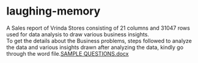 # laughing-memory
A Sales report of Vrinda Stores consisting of 21 columns and 31047 rows used for data analysis to draw various business insights.  
To get the details about the Business problems, steps followed to analyze the data and various insights drawn after analyzing the data, kindly go through the word file.[SAMPLE QUESTIONS.docx](https://github.com/analyst-pratosh/laughing-memory/files/11373676/SAMPLE.QUESTIONS.docx)
